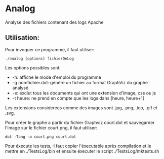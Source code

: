 # Analog

Analyse des fichiers contenant des logs Apache

## Utilisation:

Pour invoquer ce programme, il faut utiliser:

```
./analog [options] fichierDeLog
```

Les options possibles sont:

- -h: affiche le mode d'emploi du programme
- -g nomfichier.dot: génére un fichier au format GraphViz du graphe analysé
- -e: exclut tous les documents qui ont une extension d'image, css ou js
- -t heure: ne prend en compte que les logs dans [heure, heure+1[

Les extensions considerées comme des images sont .jpg, .png, .ico, .gif et .svg.

Pour créer le graphe a partir du fichier Graphviz court.dot et sauvegarder
l'image sur le fichier court.png, il faut utiliser:

```
dot -Tpng -o court.png court.dot
```

Pour éxecute les tests, il faut copier l'éxecutable après compilation et le
mettre en ./TestsLog/bin et ensuite éxecuter le script ./TestsLog/mktests.sh
